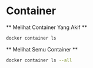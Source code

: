 # Container

** Melihat Container Yang Akif **

```bash
docker container ls
```

** Melihat Semu Container **

```bash
docker container ls --all
```
